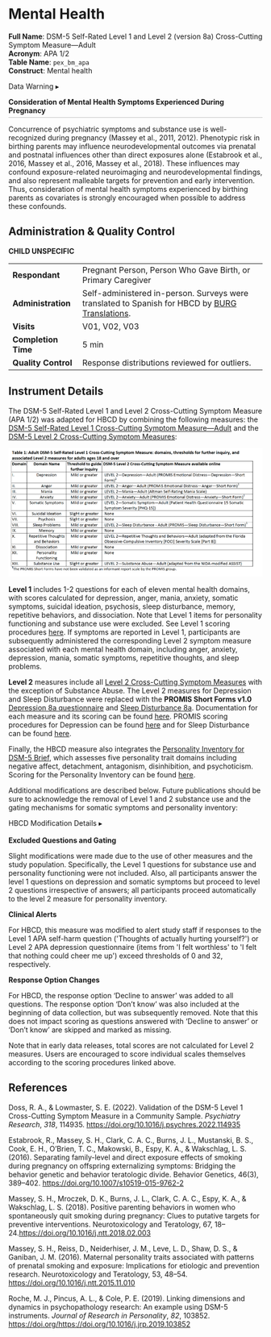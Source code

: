 # Mental Health

**Full Name**: DSM-5 Self-Rated Level 1 and Level 2 (version 8a) Cross-Cutting Symptom Measure—Adult           
**Acronym**: APA 1/2     
**Table Name**: `pex_bm_apa`       
**Construct**: Mental health

<div id="apa-warning" class="warning-banner" onclick="toggleCollapse(this)">
  <span class="emoji"><i class="fas fa-exclamation-triangle"></i></span>
  <span class="text">Data Warning</span>
  <span class="notification-arrow">▸</span>
</div>
<div class="closed-collapsible-content">
<p style="margin-bottom: 5px; padding-bottom: 5px; border-bottom: 1px solid #6b6b6b66;"><strong>Consideration of Mental Health Symptoms Experienced During Pregnancy</strong></p>
<p>Concurrence of psychiatric symptoms and substance use is well-recognized during pregnancy (Massey et al., 2011, 2012). Phenotypic risk in birthing parents may influence neurodevelopmental outcomes via prenatal and postnatal influences other than direct exposures alone (Estabrook et al., 2016, Massey et al., 2016, Massey et al., 2018). These influences may confound exposure-related neuroimaging and neurodevelopmental findings, and also represent malleable targets for prevention and early intervention. Thus, consideration of mental health symptoms experienced by birthing parents as covariates is strongly encouraged when possible to address these confounds.</p> 
</div>

## Administration & Quality Control

**CHILD UNSPECIFIC**

<table style="width: 100%; border-collapse: collapse; table-layout: fixed; font-size: 16px;">
<tbody>
<tr><td><b>Respondant</b></td>
<td style="word-wrap: break-word; white-space: normal;">Pregnant Person, Person Who Gave Birth, or Primary Caregiver</td></tr>
<tr><td><b>Administration</b></td>
<td style="word-wrap: break-word; white-space: normal;">Self-administered in-person. Surveys were translated to Spanish for HBCD by <a href="https://burgtranslations.com/our-services/">BURG Translations</a>.</td></tr>
<tr><td><b>Visits</b></td>
<td>V01, V02, V03</td></tr>
<tr><td><b>Completion Time</b></td>
<td>5 min</td></tr>
<tr><td><b>Quality Control</b></td>
<td style="word-wrap: break-word; white-space: normal;">Response distributions reviewed for outliers.</td></tr>
</tbody>
</table>

## Instrument Details

The DSM-5 Self-Rated Level 1 and Level 2 Cross-Cutting Symptom Measure (APA 1/2) was adapted for HBCD by combining the following measures: the [DSM-5 Self-Rated Level 1 Cross-Cutting Symptom Measure—Adult](https://www.psychiatry.org/getmedia/e0b4b299-95b3-407b-b8c2-caa871ca218d/APA-DSM5TR-Level1MeasureAdult.pdf) and the [DSM-5 Level 2 Cross-Cutting Symptom Measures](https://www.psychiatry.org/psychiatrists/practice/dsm/educational-resources/assessment-measures):

![](DSM-5Level2Cross-CuttingSymptomMeasures.png)

**Level 1** includes 1-2 questions for each of eleven mental health domains, with scores calculated for depression, anger, mania, anxiety, somatic symptoms, suicidal ideation, psychosis, sleep disturbance, memory, repetitive behaviors, and dissociation. Note that Level 1 items for personality functioning and substance use were excluded. See Level 1 scoring procedures [here](https://www.psychiatry.org/getmedia/e0b4b299-95b3-407b-b8c2-caa871ca218d/APA-DSM5TR-Level1MeasureAdult.pdf). If symptoms are reported in Level 1, participants are subsequently administered the corresponding Level 2 symptom measure associated with each mental health domain, including anger, anxiety, depression, mania, somatic symptoms, repetitive thoughts, and sleep problems.

**Level 2** measures include all [Level 2 Cross-Cutting Symptom Measures](https://www.psychiatry.org/psychiatrists/practice/dsm/educational-resources/assessment-measures) with the exception of Substance Abuse. The Level 2 measures for Depression and Sleep Disturbance were replaced with the **PROMIS Short Forms v1.0** [Depression 8a questionnaire](https://www.phenxtoolkit.org/toolkit_content/supplemental_info/psychiatric/measures/07_Depressed_Mood.doc) and [Sleep Disturbance 8a](https://heal.nih.gov/files/CDEs/2024-07/promis-sleep-disturbance-8a-crf.pdf). Documentation for each measure and its scoring can be found [here](https://www.psychiatry.org/psychiatrists/practice/dsm/educational-resources/assessment-measures). PROMIS scoring procedures for Depression can be found [here](https://www.healthmeasures.net/images/PROMIS/manuals/Scoring_Manual_Only/PROMIS_Depression_Scoring_Manual_05Dec2023.pdf) and for Sleep Disturbance can be found [here](https://www.healthmeasures.net/images/PROMIS/manuals/Scoring_Manual_Only/PROMIS_Sleep_Scoring_Manual.pdf).

Finally, the HBCD measure also integrates the [Personality Inventory for DSM-5 Brief](https://www.psychiatry.org/File%20Library/Psychiatrists/Practice/DSM/APA_DSM5_The-Personality-Inventory-For-DSM-5-Brief-Form-Adult.pdf), which assesses five personality trait domains including negative affect, detachment, antagonism, disinhibition, and psychoticism. Scoring for the Personality Inventory can be found [here](https://www.psychiatry.org/File%20Library/Psychiatrists/Practice/DSM/APA_DSM5_The-Personality-Inventory-For-DSM-5-Brief-Form-Adult.pdf).

Additional modifications are described below. Future publications should be sure to acknowledge the removal of Level 1 and 2 substance use and the gating mechanisms for somatic symptoms and personality inventory:

<p>
<div id="table-banner" class="table-banner" onclick="toggleCollapse(this)">
  <span>
    <span class="text">HBCD Modification Details</span>
  </span>
  <span class="arrow">▸</span>
</div>
<div class="collapsible-content">
<br>
<p style="font-size: 1em; margin: 0 0 5px;"><b>Excluded Questions and Gating</b></p>
<p>Slight modifications were made due to the use of other measures and the study population. Specifically, the Level 1 questions for substance use and personality functioning were not included. Also, all participants answer the level 1 questions on depression and somatic symptoms but proceed to level 2 questions irrespective of answers; all participants proceed automatically to the level 2 measure for personality inventory.</p>

<p style="font-size: 1em; margin: 0 0 5px;"><b>Clinical Alerts</b></p>
<p>For HBCD, this measure was modified to alert study staff if responses to the Level 1 APA self-harm question ('Thoughts of actually hurting yourself?') or Level 2 APA depression questionnaire (items from 'I felt worthless' to 'I felt that nothing could cheer me up') exceed thresholds of 0 and 32, respectively.</p>

<p style="font-size: 1em; margin: 0 0 5px;"><b>Response Option Changes</b></p>
<p>For HBCD, the response option ‘Decline to answer’ was added to all questions. The response option ‘Don’t know’ was also included at the beginning of data collection, but was subsequently removed. Note that this does not impact scoring as questions answered with ‘Decline to answer’ or ‘Don’t know’ are skipped and marked as missing.</p> 

<p>Note that in early data releases, total scores are not calculated for Level 2 measures. Users are encouraged to score individual scales themselves according to the scoring procedures linked above.</p>
</div>
</p>


## References
<div class="references">
<p>Doss, R. A., &amp; Lowmaster, S. E. (2022). Validation of the DSM-5 Level 1 Cross-Cutting Symptom Measure in a Community  Sample. <em>Psychiatry Research</em>, <em>318</em>, 114935. <a href="https://doi.org/10.1016/j.psychres.2022.114935">https://doi.org/10.1016/j.psychres.2022.114935</a></p>
<p>Estabrook, R., Massey, S. H., Clark, C. A. C., Burns, J. L., Mustanski, B. S., Cook, E. H., O’Brien, T. C., Makowski, B., Espy, K. A., & Wakschlag, L. S. (2016). Separating family-level and direct exposure effects of smoking during pregnancy on offspring externalizing symptoms: Bridging the behavior genetic and behavior teratologic divide. Behavior Genetics, 46(3), 389–402. <a href="https://doi.org/10.1007/s10519-015-9762-2">https://doi.org/10.1007/s10519-015-9762-2</a></p>
<p>Massey, S. H., Mroczek, D. K., Burns, J. L., Clark, C. A. C., Espy, K. A., & Wakschlag, L. S. (2018). Positive parenting behaviors in women who spontaneously quit smoking during pregnancy: Clues to putative targets for preventive interventions. Neurotoxicology and Teratology, 67, 18–24.<a href="https://doi.org/10.1016/j.ntt.2018.02.003">https://doi.org/10.1016/j.ntt.2018.02.003</a></p>
<p>Massey, S. H., Reiss, D., Neiderhiser, J. M., Leve, L. D., Shaw, D. S., & Ganiban, J. M. (2016). Maternal personality traits associated with patterns of prenatal smoking and exposure: Implications for etiologic and prevention research. Neurotoxicology and Teratology, 53, 48–54. <a href="https://doi.org/10.1016/j.ntt.2015.11.010">https://doi.org/10.1016/j.ntt.2015.11.010</a></p>
<p>Roche, M. J., Pincus, A. L., &amp; Cole, P. E. (2019). Linking dimensions and dynamics in psychopathology research: An example using DSM-5 instruments. <em>Journal of Research in Personality</em>, <em>82</em>, 103852. <a href="https://doi.org/https://doi.org/10.1016/j.jrp.2019.103852">https://doi.org/https://doi.org/10.1016/j.jrp.2019.103852</a></p>
</div>
<br>